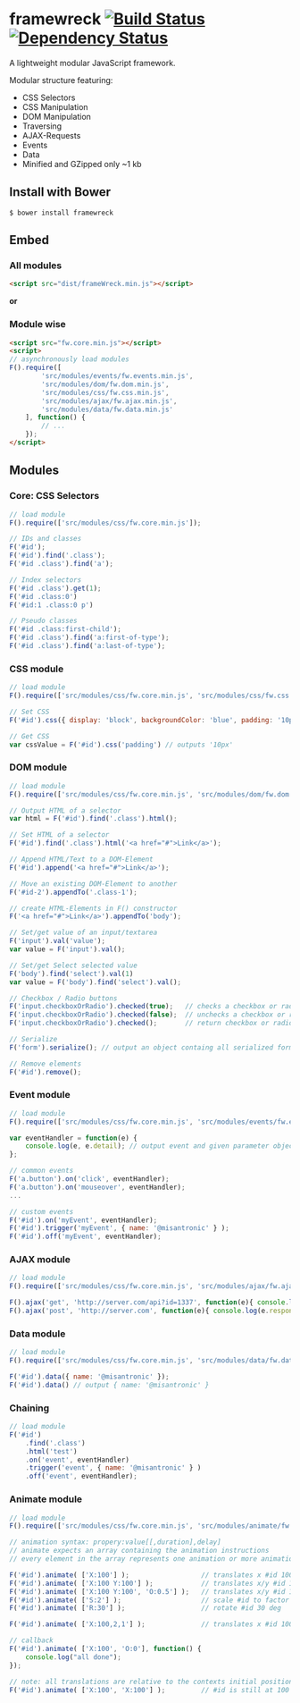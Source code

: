 # framewreck [![Build Status](https://travis-ci.org/misantronic/framewreck.svg?branch=master)](https://travis-ci.org/misantronic/framewreck) [![Dependency Status](https://gemnasium.com/misantronic/frameWreck.svg)](https://gemnasium.com/misantronic/frameWreck)

A lightweight modular JavaScript framework.

Modular structure featuring:
 - CSS Selectors
 - CSS Manipulation
 - DOM Manipulation
 - Traversing
 - AJAX-Requests
 - Events
 - Data 
 - Minified and GZipped only ~1 kb

## Install with Bower
```shell
$ bower install framewreck
```

## Embed

### All modules
```html
<script src="dist/frameWreck.min.js"></script>
```

**or**

### Module wise
```html
<script src="fw.core.min.js"></script>
<script>
// asynchronously load modules 
F().require([
		'src/modules/events/fw.events.min.js',
		'src/modules/dom/fw.dom.min.js',
		'src/modules/css/fw.css.min.js',
		'src/modules/ajax/fw.ajax.min.js',
		'src/modules/data/fw.data.min.js'
	], function() {
		// ...
	});
</script>
```

## Modules

### Core: CSS Selectors
```javascript
// load module
F().require(['src/modules/css/fw.core.min.js']);

// IDs and classes
F('#id');
F('#id').find('.class');
F('#id .class').find('a');

// Index selectors
F('#id .class').get(1);
F('#id .class:0')
F('#id:1 .class:0 p')

// Pseudo classes
F('#id .class:first-child');
F('#id .class').find('a:first-of-type');
F('#id .class').find('a:last-of-type');
```

### CSS module
```javascript
// load module
F().require(['src/modules/css/fw.core.min.js', 'src/modules/css/fw.css.min.js']);

// Set CSS
F('#id').css({ display: 'block', backgroundColor: 'blue', padding: '10px' });

// Get CSS
var cssValue = F('#id').css('padding') // outputs '10px'
```

### DOM module
```javascript
// load module
F().require(['src/modules/css/fw.core.min.js', 'src/modules/dom/fw.dom.min.js']);

// Output HTML of a selector
var html = F('#id').find('.class').html();

// Set HTML of a selector
F('#id').find('.class').html('<a href="#">Link</a>');

// Append HTML/Text to a DOM-Element
F('#id').append('<a href="#">Link</a>');

// Move an existing DOM-Element to another
F('#id-2').appendTo('.class-1');

// create HTML-Elements in F() constructor
F('<a href="#">Link</a>').appendTo('body');

// Set/get value of an input/textarea
F('input').val('value');
var value = F('input').val();

// Set/get Select selected value
F('body').find('select').val(1)
var value = F('body').find('select').val();

// Checkbox / Radio buttons
F('input.checkboxOrRadio').checked(true); 	// checks a checkbox or radio button
F('input.checkboxOrRadio').checked(false); 	// unchecks a checkbox or radio button
F('input.checkboxOrRadio').checked(); 		// return checkbox or radio button state

// Serialize
F('form').serialize(); // output an object containg all serialized form-field values

// Remove elements
F('#id').remove();
```

### Event module
```javascript
// load module
F().require(['src/modules/css/fw.core.min.js', 'src/modules/events/fw.events.min.js']);

var eventHandler = function(e) {
	console.log(e, e.detail); // output event and given parameter object
};

// common events
F('a.button').on('click', eventHandler);
F('a.button').on('mouseover', eventHandler);
...

// custom events
F('#id').on('myEvent', eventHandler);
F('#id').trigger('myEvent', { name: '@misantronic' } );
F('#id').off('myEvent', eventHandler);
```

### AJAX module
```javascript
// load module
F().require(['src/modules/css/fw.core.min.js', 'src/modules/ajax/fw.ajax.min.js']);

F().ajax('get', 'http://server.com/api?id=1337', function(e){ console.log(e.responseText) });
F().ajax('post', 'http://server.com', function(e){ console.log(e.responseText) }, { name: '@misantronic' });
```

### Data module
```javascript
// load module
F().require(['src/modules/css/fw.core.min.js', 'src/modules/data/fw.data.min.js']);

F('#id').data({ name: '@misantronic' });
F('#id').data() // output { name: '@misantronic' }
```

### Chaining
```javascript
// load module
F('#id')
	.find('.class')
	.html('test')
	.on('event', eventHandler)
	.trigger('event', { name: '@misantronic' } )
	.off('event', eventHandler);
```

### Animate module

```javascript
// load module
F().require(['src/modules/css/fw.core.min.js', 'src/modules/animate/fw.animate.min.js']);

// animation syntax: propery:value[[,duration],delay]
// animate expects an array containing the animation instructions
// every element in the array represents one animation or more animations at that point in time separated by a space.

F('#id').animate( ['X:100'] ); 					// translates x #id 100 pixels
F('#id').animate( ['X:100 Y:100'] ); 			// translates x/y #id 100 pixels
F('#id').animate( ['X:100 Y:100', 'O:0.5'] ); 	// translates x/y #id 100 pixels, after that change the opacity to 0.5
F('#id').animate( ['S:2'] );					// scale #id to factor 2
F('#id').animate( ['R:30'] );					// rotate #id 30 deg

F('#id').animate( ['X:100,2,1'] );				// translates x #id 100 pixels with a duration of 2s and a delay of 1s

// callback
F('#id').animate( ['X:100', 'O:0'], function() {
	console.log("all done"); 
});

// note: all translations are relative to the contexts initial position
F('#id').animate( ['X:100', 'X:100'] ); 		// #id is still at 100
```